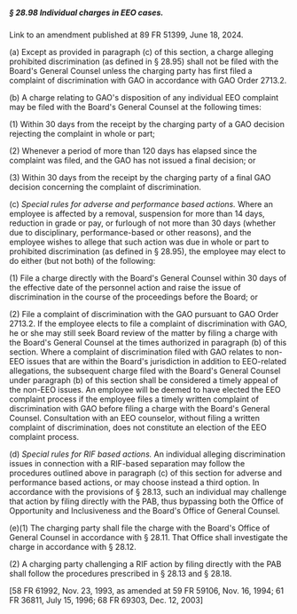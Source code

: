##### § 28.98 Individual charges in EEO cases. #####

Link to an amendment published at 89 FR 51399, June 18, 2024.

(a) Except as provided in paragraph (c) of this section, a charge alleging prohibited discrimination (as defined in § 28.95) shall not be filed with the Board's General Counsel unless the charging party has first filed a complaint of discrimination with GAO in accordance with GAO Order 2713.2.

(b) A charge relating to GAO's disposition of any individual EEO complaint may be filed with the Board's General Counsel at the following times:

(1) Within 30 days from the receipt by the charging party of a GAO decision rejecting the complaint in whole or part;

(2) Whenever a period of more than 120 days has elapsed since the complaint was filed, and the GAO has not issued a final decision; or

(3) Within 30 days from the receipt by the charging party of a final GAO decision concerning the complaint of discrimination.

(c) *Special rules for adverse and performance based actions.* Where an employee is affected by a removal, suspension for more than 14 days, reduction in grade or pay, or furlough of not more than 30 days (whether due to disciplinary, performance-based or other reasons), and the employee wishes to allege that such action was due in whole or part to prohibited discrimination (as defined in § 28.95), the employee may elect to do either (but not both) of the following:

(1) File a charge directly with the Board's General Counsel within 30 days of the effective date of the personnel action and raise the issue of discrimination in the course of the proceedings before the Board; or

(2) File a complaint of discrimination with the GAO pursuant to GAO Order 2713.2. If the employee elects to file a complaint of discrimination with GAO, he or she may still seek Board review of the matter by filing a charge with the Board's General Counsel at the times authorized in paragraph (b) of this section. Where a complaint of discrimination filed with GAO relates to non-EEO issues that are within the Board's jurisdiction in addition to EEO-related allegations, the subsequent charge filed with the Board's General Counsel under paragraph (b) of this section shall be considered a timely appeal of the non-EEO issues. An employee will be deemed to have elected the EEO complaint process if the employee files a timely written complaint of discrimination with GAO before filing a charge with the Board's General Counsel. Consultation with an EEO counselor, without filing a written complaint of discrimination, does not constitute an election of the EEO complaint process.

(d) *Special rules for RIF based actions.* An individual alleging discrimination issues in connection with a RIF-based separation may follow the procedures outlined above in paragraph (c) of this section for adverse and performance based actions, or may choose instead a third option. In accordance with the provisions of § 28.13, such an individual may challenge that action by filing directly with the PAB, thus bypassing both the Office of Opportunity and Inclusiveness and the Board's Office of General Counsel.

(e)(1) The charging party shall file the charge with the Board's Office of General Counsel in accordance with § 28.11. That Office shall investigate the charge in accordance with § 28.12.

(2) A charging party challenging a RIF action by filing directly with the PAB shall follow the procedures prescribed in § 28.13 and § 28.18.

[58 FR 61992, Nov. 23, 1993, as amended at 59 FR 59106, Nov. 16, 1994; 61 FR 36811, July 15, 1996; 68 FR 69303, Dec. 12, 2003]